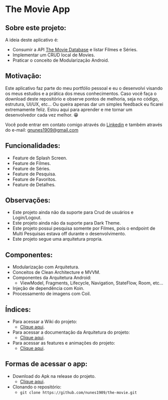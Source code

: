 # The Movie App

## Sobre este projeto:

A ideia deste aplicativo é:
- Consumir a API <a href="https://www.themoviedb.org/documentation/api">The Movie Database</a> e listar Filmes e Séries.
- Implementar um CRUD local de Movies.
- Praticar o conceito de Modularização Android.

## Motivação:
Este aplicativo faz parte do meu portfólio pessoal e eu o desenvolvi visando os meus estudos e a prática dos meus conhecimentos. Caso você faça o download deste repositório e observe pontos de melhoria, seja no código, estrutura, UI/UX, etc... Ou queira apenas dar um simples feedback eu ficarei extremamente feliz. Estou aqui para aprender e me tornar um desenvolvedor cada vez melhor. 😁</p>

<p>Você pode entrar em contato comigo através do <a href="https://www.linkedin.com/in/nunes1909/">Linkedin</a> e também através do e-mail: <a href="mailto:gnunes1909@gmail.com">gnunes1909@gmail.com</a></p>

## Funcionalidades:
- Feature de Splash Screen.
- Feature de Filmes.
- Feature de Séries.
- Feature de Pesquisa.
- Feature de Favoritos.
- Feature de Detalhes.

## Observações:
- Este projeto ainda não da suporte para Crud de usuários e Login/Logout.
- Este projeto ainda não da suporte para Dark Theme.
- Este projeto possui pesquisa somente por Filmes, pois o endpoint de Multi Pesquisas estava off durante o desenvolvimento.
- Este projeto segue uma arquitetura propria.

## Componentes:
- Modularização com Arquitetura.
- Conceitos de Clean Architecture e MVVM.
- Componentes da Arquitetura Android:
  - ViewModel, Fragments, Lifecycle, Navigation, StateFlow, Room, etc...
- Injeção de dependência com Koin.
- Processamento de imagens com Coil.

## Índices:
- Para acessar a Wiki do projeto: 
  - <a href="https://github.com/nunes1909/the-movie/wiki">Clique aqui</a>.
- Para acessar a documentação da Arquitetura do projeto:
  - <a href="https://github.com/nunes1909/the-movie/wiki/Arquitetura">Clique aqui</a>.
- Para acessar as features e animações do projeto:
  - <a href="https://github.com/nunes1909/the-movie/wiki/Features">Clique aqui</a>.

## Formas de acessar o app:
- Download do Apk na release do projeto.
  - <a href="https://github.com/nunes1909/the-movie/releases/tag/v1.0">Clique aqui</a>.
- Clonando o repositório:
  - ``` git clone https://github.com/nunes1909/the-movie.git ```

